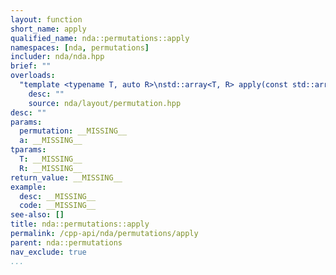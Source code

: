 ```yaml
---
layout: function
short_name: apply
qualified_name: nda::permutations::apply
namespaces: [nda, permutations]
includer: nda/nda.hpp
brief: ""
overloads:
  "template <typename T, auto R>\nstd::array<T, R> apply(const std::array<int, R> & permutation, const std::array<T, R> & a)":
    desc: ""
    source: nda/layout/permutation.hpp
desc: ""
params:
  permutation: __MISSING__
  a: __MISSING__
tparams:
  T: __MISSING__
  R: __MISSING__
return_value: __MISSING__
example:
  desc: __MISSING__
  code: __MISSING__
see-also: []
title: nda::permutations::apply
permalink: /cpp-api/nda/permutations/apply
parent: nda::permutations
nav_exclude: true
...
```


